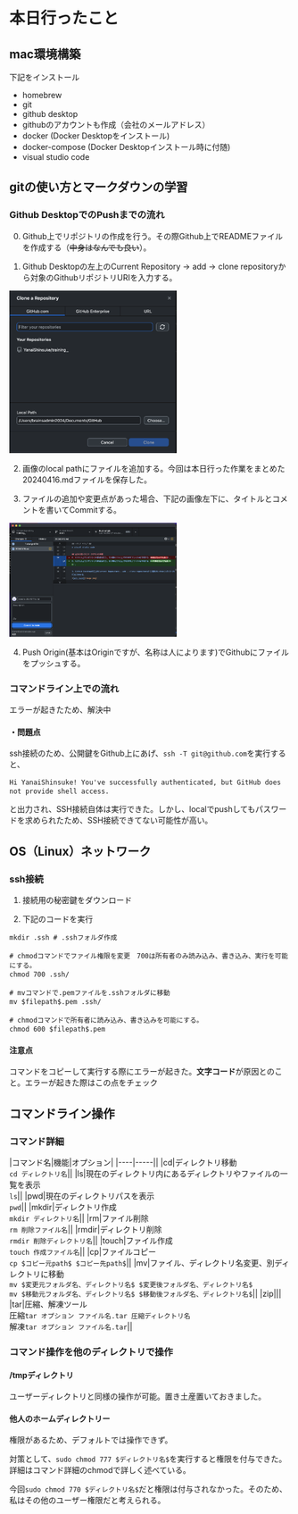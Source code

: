 # 本日行ったこと

## mac環境構築
下記をインストール
* homebrew
* git
* github desktop
* githubのアカウントも作成（会社のメールアドレス）
* docker (Docker Desktopをインストール)
* docker-compose (Docker Desktopインストール時に付随)
* visual studio code

## gitの使い方とマークダウンの学習

### Github DesktopでのPushまでの流れ
0. Github上でリポジトリの作成を行う。その際Github上でREADMEファイルを作成する（~~中身はなんでも良い~~）。

1. Github Desktopの左上のCurrent Repository → add → clone repositoryから対象のGithubリポジトリURIを入力する。
<img src="image.png" width="300">

2. 画像のlocal pathにファイルを追加する。今回は本日行った作業をまとめた20240416.mdファイルを保存した。

3. ファイルの追加や変更点があった場合、下記の画像左下に、タイトルとコメントを書いてCommitする。
<img src="image-1.png" width="300">

4. Push Origin(基本はOriginですが、名称は人によります)でGithubにファイルをプッシュする。

### コマンドライン上での流れ
エラーが起きたため、解決中

#### ・問題点

ssh接続のため、公開鍵をGithub上にあげ、`ssh -T git@github.com`を実行すると、

```
Hi YanaiShinsuke! You've successfully authenticated, but GitHub does not provide shell access.
```
と出力され、SSH接続自体は実行できた。しかし、localでpushしてもパスワードを求められたため、SSH接続できてない可能性が高い。

## OS（Linux）ネットワーク

### ssh接続
1. 接続用の秘密鍵をダウンロード

2. 下記のコードを実行

```
mkdir .ssh # .sshフォルダ作成

# chmodコマンドでファイル権限を変更　700は所有者のみ読み込み、書き込み、実行を可能にする。
chmod 700 .ssh/ 

# mvコマンドで.pemファイルを.sshフォルダに移動
mv $filepath$.pem .ssh/

# chmodコマンドで所有者に読み込み、書き込みを可能にする。
chmod 600 $filepath$.pem
```

#### 注意点
コマンドをコピーして実行する際にエラーが起きた。**文字コード**が原因とのこと。エラーが起きた際はこの点をチェック

## コマンドライン操作
### コマンド詳細
|コマンド名|機能|オプション|
|----|-----||
|cd|ディレクトリ移動<br>`cd ディレクトリ名`||
|ls|現在のディレクトリ内にあるディレクトリやファイルの一覧を表示<br>`ls`||
|pwd|現在のディレクトリパスを表示<br>`pwd`||
|mkdir|ディレクトリ作成<br>`mkdir ディレクトリ名`||
|rm|ファイル削除<br>`rm 削除ファイル名`||
|rmdir|ディレクトリ削除<br>`rmdir 削除ディレクトリ名`||
|touch|ファイル作成<br>`touch 作成ファイル名`||
|cp|ファイルコピー<br>`cp $コピー元path$ $コピー先path$`||
|mv|ファイル、ディレクトリ名変更、別ディレクトリに移動<br>`mv $変更元フォルダ名、ディレクトリ名$ $変更後フォルダ名、ディレクトリ名$`<br>`mv $移動元フォルダ名、ディレクトリ名$ $移動後フォルダ名、ディレクトリ名$`||
|zip|||
|tar|圧縮、解凍ツール<br>圧縮`tar オプション ファイル名.tar 圧縮ディレクトリ名`<br>解凍`tar オプション ファイル名.tar`||

### コマンド操作を他のディレクトリで操作
#### /tmpディレクトリ
ユーザーディレクトリと同様の操作が可能。置き土産置いておきました。

#### 他人のホームディレクトリー
権限があるため、デフォルトでは操作できず。

対策として、`sudo chmod 777 $ディレクトリ名$`を実行すると権限を付与できた。詳細はコマンド詳細のchmodで詳しく述べている。


今回`sudo chmod 770 $ディレクトリ名$`だと権限は付与されなかった。そのため、私はその他のユーザー権限だと考えられる。


